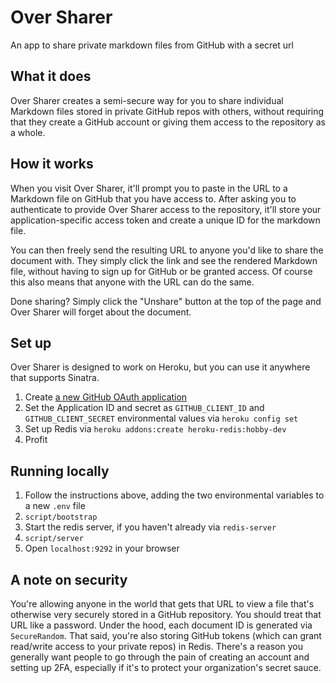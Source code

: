 # Over Sharer

An app to share private markdown files from GitHub with a secret url

## What it does

Over Sharer creates a semi-secure way for you to share individual Markdown files stored in private GitHub repos with others, without requiring that they create a GitHub account or giving them access to the repository as a whole.

## How it works

When you visit Over Sharer, it'll prompt you to paste in the URL to a Markdown file on GitHub that you have access to. After asking you to authenticate to provide Over Sharer access to the repository, it'll store your application-specific access token and create a unique ID for the markdown file.

You can then freely send the resulting URL to anyone you'd like to share the document with. They simply click the link and see the rendered Markdown file, without having to sign up for GitHub or be granted access. Of course this also means that anyone with the URL can do the same.

Done sharing? Simply click the "Unshare" button at the top of the page and Over Sharer will forget about the document.

## Set up

Over Sharer is designed to work on Heroku, but you can use it anywhere that supports Sinatra.

1. Create [a new GitHub OAuth application](https://github.com/settings/applications/new)
2. Set the Application ID and secret as `GITHUB_CLIENT_ID` and `GITHUB_CLIENT_SECRET` environmental values via `heroku config set`
3. Set up Redis via `heroku addons:create heroku-redis:hobby-dev`
3. Profit

## Running locally

1. Follow the instructions above, adding the two environmental variables to a new `.env` file
1. `script/bootstrap`
2. Start the redis server, if you haven't already via `redis-server`
2. `script/server`
3. Open `localhost:9292` in your browser

## A note on security

You're allowing anyone in the world that gets that URL to view a file that's otherwise very securely stored in a GitHub repository. You should treat that URL like a password. Under the hood, each document ID is generated via `SecureRandom`. That said, you're also storing GitHub tokens (which can grant read/write access to your private repos) in Redis. There's a reason you generally want people to go through the pain of creating an account and setting up 2FA, especially if it's to protect your organization's secret sauce.
